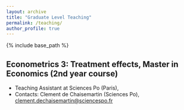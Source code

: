 ```yaml
---
layout: archive
title: "Graduate Level Teaching"
permalink: /teaching/
author_profile: true
---
```


{% include base_path %}

Econometrics 3: Treatment effects, Master in Economics (2nd year course)
-----
* Teaching Assistant at Sciences Po (Paris),
* Contacts: Clement de Chaisemartin (Sciences Po), clement.dechaisemartin@sciencespo.fr
